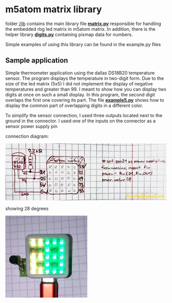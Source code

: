 # m5atom matrix library

folder [/lib](/lib) contains the main library file [**matrix.py**](/lib/matrix.py) responsible for handling the embedded rbg led matrix in m5atom matrix.  In addition, there is the helper library [**digits.py**](/lib/digits.py) containing pixmap data for numbers.



Simple examples of using this library can be found in the example.py files

## Sample application

Simple thermometer application using the dallas DS18B20 temperature sensor.  The program displays the temperature in two-digit form.  Due to the size of the led matrix (5x5) I did not implement the display of negative temperatures and greater than 99. I meant to show how you can display two digits at once on such a small display.  In this program, the second digit overlaps the first one covering its part.  The file [**example5.py**](example5.py) shows how to display the common part of overlapping digits in a different color.

To simplify the sensor connection, I used three outputs located next to the ground in the connector.  I used one of the inputs on the connector as a sensor power supply pin

connection diagram:

![schema.jpg](schema.jpg)


showing 28 degrees

![termo.jpg](termo.jpg)
